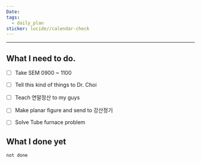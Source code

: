 ```yaml
---
Date: 
tags:
  - daily_plan
sticker: lucide//calendar-check
---
```

---
## What I need to do.


- [ ] Take SEM 0900 ~ 1100
- [ ] Tell this kind of things to Dr. Choi
- [ ] Teach 연말정산 to my guys
- [ ] Make planar figure and send to 강산정기
- [ ] Solve Tube furnace problem



## What I done yet
```tasks
not done
```
